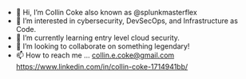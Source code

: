 - 👋 Hi, I’m Collin Coke also known as @splunkmasterflex
- 👀 I’m interested in cybersecurity, DevSecOps, and Infrastructure as Code.
- 🌱 I’m currently learning entry level cloud security.
- 💞️ I’m looking to collaborate on something legendary!
- 📫 How to reach me ...
collin.e.coke@gmail.com
https://www.linkedin.com/in/collin-coke-1714941bb/

<!---
splunkmasterflex/splunkmasterflex is a ✨ special ✨ repository because its `README.md` (this file) appears on your GitHub profile.
You can click the Preview link to take a look at your changes.
--->
